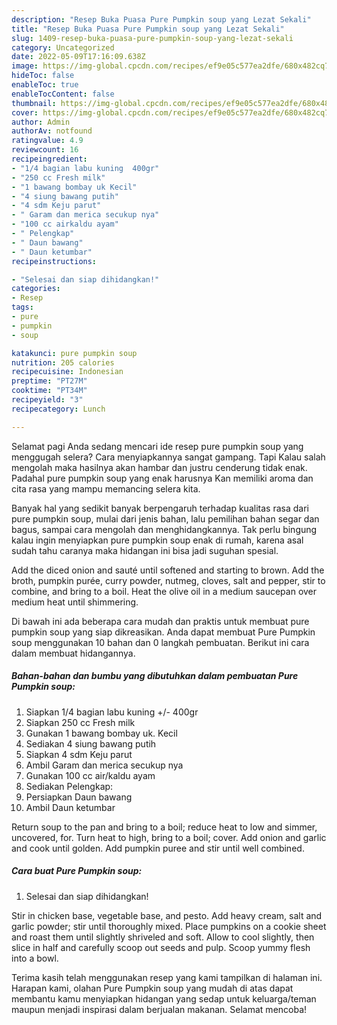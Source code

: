 ```yaml
---
description: "Resep Buka Puasa Pure Pumpkin soup yang Lezat Sekali"
title: "Resep Buka Puasa Pure Pumpkin soup yang Lezat Sekali"
slug: 1409-resep-buka-puasa-pure-pumpkin-soup-yang-lezat-sekali
category: Uncategorized
date: 2022-05-09T17:16:09.638Z
image: https://img-global.cpcdn.com/recipes/ef9e05c577ea2dfe/680x482cq70/pure-pumpkin-soup-foto-resep-utama.jpg
hideToc: false
enableToc: true
enableTocContent: false
thumbnail: https://img-global.cpcdn.com/recipes/ef9e05c577ea2dfe/680x482cq70/pure-pumpkin-soup-foto-resep-utama.jpg
cover: https://img-global.cpcdn.com/recipes/ef9e05c577ea2dfe/680x482cq70/pure-pumpkin-soup-foto-resep-utama.jpg
author: Admin
authorAv: notfound
ratingvalue: 4.9
reviewcount: 16
recipeingredient:
- "1/4 bagian labu kuning  400gr"
- "250 cc Fresh milk"
- "1 bawang bombay uk Kecil"
- "4 siung bawang putih"
- "4 sdm Keju parut"
- " Garam dan merica secukup nya"
- "100 cc airkaldu ayam"
- " Pelengkap"
- " Daun bawang"
- " Daun ketumbar"
recipeinstructions:

- "Selesai dan siap dihidangkan!"
categories:
- Resep
tags:
- pure
- pumpkin
- soup

katakunci: pure pumpkin soup 
nutrition: 205 calories
recipecuisine: Indonesian
preptime: "PT27M"
cooktime: "PT34M"
recipeyield: "3"
recipecategory: Lunch

---
```



Selamat pagi Anda sedang mencari ide resep pure pumpkin soup yang menggugah selera? Cara menyiapkannya sangat gampang. Tapi Kalau salah mengolah maka hasilnya akan hambar dan justru cenderung tidak enak. Padahal pure pumpkin soup yang enak harusnya Kan memiliki aroma dan cita rasa yang mampu memancing selera kita.


Banyak hal yang sedikit banyak berpengaruh terhadap kualitas rasa dari pure pumpkin soup, mulai dari jenis bahan, lalu pemilihan bahan segar dan bagus, sampai cara mengolah dan menghidangkannya. Tak perlu bingung kalau ingin menyiapkan pure pumpkin soup enak di rumah, karena asal sudah tahu caranya maka hidangan ini bisa jadi suguhan spesial.

Add the diced onion and sauté until softened and starting to brown. Add the broth, pumpkin purée, curry powder, nutmeg, cloves, salt and pepper, stir to combine, and bring to a boil. Heat the olive oil in a medium saucepan over medium heat until shimmering.


Di bawah ini ada beberapa cara mudah dan praktis untuk membuat pure pumpkin soup yang siap dikreasikan. Anda dapat membuat Pure Pumpkin soup menggunakan 10 bahan dan 0 langkah pembuatan. Berikut ini cara dalam membuat hidangannya.

<!--inarticleads1-->

##### Bahan-bahan dan bumbu yang dibutuhkan dalam pembuatan Pure Pumpkin soup:

1. Siapkan 1/4 bagian labu kuning +/- 400gr
1. Siapkan 250 cc Fresh milk
1. Gunakan 1 bawang bombay uk. Kecil
1. Sediakan 4 siung bawang putih
1. Siapkan 4 sdm Keju parut
1. Ambil  Garam dan merica secukup nya
1. Gunakan 100 cc air/kaldu ayam
1. Sediakan  Pelengkap:
1. Persiapkan  Daun bawang
1. Ambil  Daun ketumbar


Return soup to the pan and bring to a boil; reduce heat to low and simmer, uncovered, for. Turn heat to high, bring to a boil; cover. Add onion and garlic and cook until golden. Add pumpkin puree and stir until well combined. 

<!--inarticleads2-->

##### Cara buat Pure Pumpkin soup:


1. Selesai dan siap dihidangkan!

Stir in chicken base, vegetable base, and pesto. Add heavy cream, salt and garlic powder; stir until thoroughly mixed. Place pumpkins on a cookie sheet and roast them until slightly shriveled and soft. Allow to cool slightly, then slice in half and carefully scoop out seeds and pulp. Scoop yummy flesh into a bowl. 

Terima kasih telah menggunakan resep yang kami tampilkan di halaman ini. Harapan kami, olahan Pure Pumpkin soup yang mudah di atas dapat membantu kamu menyiapkan hidangan yang sedap untuk keluarga/teman maupun menjadi inspirasi dalam berjualan makanan. Selamat mencoba!
